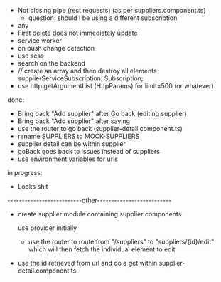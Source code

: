 - Not closing pipe (rest requests) (as per suppliers.component.ts) 
    - question: should I be using a different subscription
- any
- First delete does not immediately update
- service worker
- on push change detection
- use scss
- search on the backend 
-   // create an array and then destroy all elements
  supplierServiceSubscription: Subscription;
- use http.getArgumentList (HttpParams) for limit=500 (or whatever)

done:

- Bring back "Add supplier" after Go back (editing supplier)
- Bring back "Add supplier" after saving
- use the router to go back (supplier-detail.component.ts)
- rename SUPPLIERS to MOCK-SUPPLIERS
- supplier detail can be within supplier
- goBack goes back to issues instead of suppliers
- use environment variables for urls

in progress:

- Looks shit

--------------------------other--------------------------

* create supplier module 
    containing supplier components

    use provider initially

    * use the router to route from "/suppliers"
      to "suppliers/{id}/edit" which will then fetch the individual element to edit

* use the id retrieved from url and do a get within supplier-detail.component.ts